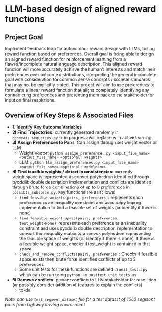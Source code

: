 #  LLM-based design of aligned reward functions
## Project Goal
Implement feedback loop for autonomous reward design with LLMs, tuning reward function based on preferences. Overall goal is being able to design an aligned reward function for reinforcement learning from a flawed/incomplete natural language description. This aligned reward function will more accurately achieve the human’s interests and match their preferences over outcome distributions, interpreting the general incomplete goal with consideration for common sense concepts / societal standards that may not be explicitly stated. This project will aim to use preferences to formulate a linear reward function that aligns completely, identifying any contradicting preferences and presenting them back to the stakeholder for input on final resolutions.

## Overview of Key Steps & Associated Files
- **1) Identify Key Outcome Variables**
- **2) Find Trajectories**: currently generated randomly in `generate_sequences.py` -> in progress: will replace with active learning
- **3) Assign Preferences to Pairs**: Can assign through set weight vector or LLM
  - Weight Vector: `python assign_preferences.py <input_file_name> <output_file_name> <optional: weights>`
  - LLM: `python llm_assign_preferences.py <input_file_name> <output_file_name> <optional: modelname>`
- **4) Find feasible weights / detect inconsistencies**: currently weightspace is represented as convex polyhedron identified through pycddlib double description implementation and conflicts are identied through brute force combinations of up to 3 preferences in `possible_subspace.py`. Key functions are as follows:
  - `find_feasible_weights(pairs, preferences)`: represents each preference as an inequality constraint and uses scipy linprog implementation to find a feasible set of weights (or identify if there is none)
  - `find_feasible_weight_space(pairs, preferences, test_weight=None)`: represents each preference as an inequality constraint and uses pycddlib double description implementation to convert the inequality matrix to a convex polyhedron representing the feasible space of weights (or identify if there is none). If there is a feasible weight space, checks if test_weight is contained in that space.
  - `check_and_remove_conflicts(pairs, preferences)`: Checks if feasible space exists then brute force identifies conflicts of up to 3 preferences.
  - Some unit tests for these functions are defined in `unit_tests.py` which can be run using `python -m unittest unit_tests.py`
- **5) Remove conflicts**: present conflicts to LLM stakeholder for resolution (or possibly consider addition of features to explain the conflicts)
  - to-do
 
*Note: can use `test_segment_dataset` file for a test dataset of 1000 segment pairs from highway driving environment*
